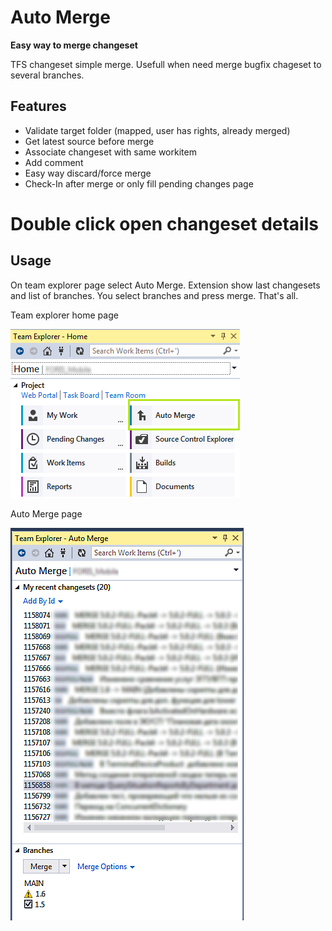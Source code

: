 # Auto Merge
**Easy way to merge changeset**

TFS changeset simple merge.
Usefull when need merge bugfix chageset to several branches.

## Features
* Validate target folder (mapped, user has rights, already merged)
* Get latest source before merge
* Associate changeset with same workitem
* Add comment
* Easy way discard/force merge
* Check-In after merge or only fill pending changes page
# Double click open changeset details

## Usage
On team explorer page select Auto Merge. Extension show last changesets and list of branches. You select branches and press merge. That's all.

Team explorer home page

![Team explorer home page](./automerge_teamexplorer.png)

Auto Merge page

![Auto Merge page](./automerge_main.png)